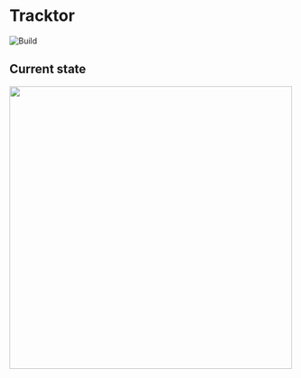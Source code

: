 # Tracktor
![Build](https://github.com/Popalay/Tracktor/workflows/Android%20CI/badge.svg)

## Current state
<img src="https://github.com/Popalay/Tracktor/blob/master/art/sample.gif" width="500">

